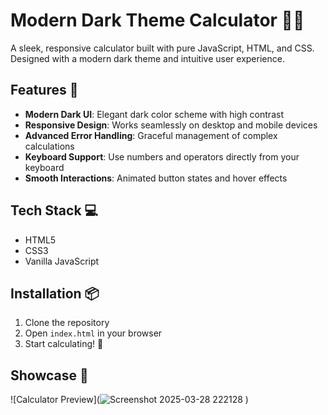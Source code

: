 # Modern Dark Theme Calculator 🧮✨

A sleek, responsive calculator built with pure JavaScript, HTML, and CSS. Designed with a modern dark theme and intuitive user experience.

## Features 🚀

- **Modern Dark UI**: Elegant dark color scheme with high contrast
- **Responsive Design**: Works seamlessly on desktop and mobile devices
- **Advanced Error Handling**: Graceful management of complex calculations
- **Keyboard Support**: Use numbers and operators directly from your keyboard
- **Smooth Interactions**: Animated button states and hover effects

## Tech Stack 💻

- HTML5
- CSS3
- Vanilla JavaScript

## Installation 📦

1. Clone the repository
2. Open `index.html` in your browser
3. Start calculating! 🔢

## Showcase 📸

![Calculator Preview](![Screenshot 2025-03-28 222128](https://github.com/user-attachments/assets/8665447c-ab24-497f-b337-ca8998597961)
)



